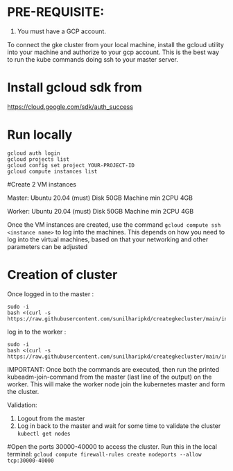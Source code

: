 # PRE-REQUISITE:

1. You must have a GCP account.

To connect the gke cluster from your local machine, install the gcloud utility into your machine and authorize to your gcp account. 
This is the best way to run the kube commands doing ssh to your master server. 

# Install gcloud sdk from
https://cloud.google.com/sdk/auth_success

# Run locally
```
gcloud auth login
gcloud projects list
gcloud config set project YOUR-PROJECT-ID
gcloud compute instances list 
```
#Create 2 VM instances

Master: Ubuntu 20.04 (must)
        Disk 50GB 
        Machine min 2CPU 4GB

Worker: Ubuntu 20.04 (must)
        Disk 50GB 
        Machine min 2CPU 4GB

Once the VM instances are created, use the command `gcloud compute ssh <instance name>` to log into the machines. 
This depends on how you need to log into the virtual machines, based on that your networking and other parameters can be adjusted

# Creation of cluster
Once logged in to the master :

```
sudo -i
bash <(curl -s https://raw.githubusercontent.com/sunilharipkd/creategkecluster/main/install_master.sh)
```

log in to the worker :

```
sudo -i
bash <(curl -s https://raw.githubusercontent.com/sunilharipkd/creategkecluster/main/install_worker.sh)
```

IMPORTANT: Once both the commands are executed, then run the printed kubeadm-join-command from the master (last line of the output) on the worker.
This will make the worker node join the kubernetes master and form the cluster. 

Validation:

1. Logout from the master
2. Log in back to the master and wait for some time to validate the cluster 
`
kubectl get nodes
`

#Open the ports 30000-40000 to access the cluster. 
Run this in the local terminal: 
`gcloud compute firewall-rules create nodeports --allow tcp:30000-40000`



